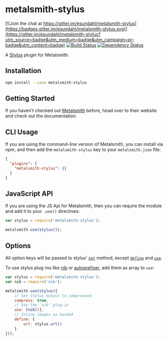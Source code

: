 metalsmith-stylus
===============

[![Join the chat at https://gitter.im/esundahl/metalsmith-stylus](https://badges.gitter.im/esundahl/metalsmith-stylus.svg)](https://gitter.im/esundahl/metalsmith-stylus?utm_source=badge&utm_medium=badge&utm_campaign=pr-badge&utm_content=badge)
[![Build Status](https://travis-ci.org/esundahl/metalsmith-stylus.svg?branch=master)](https://travis-ci.org/esundahl/metalsmith-stylus)
[![Dependency Status](https://david-dm.org/esundahl/metalsmith-stylus.png)](https://david-dm.org/esundahl/metalsmith-stylus)

A [Stylus](http://learnboost.github.io/stylus/) plugin for Metalsmith.

## Installation

```sh
npm install --save metalsmith-stylus
```

## Getting Started

If you haven't checked out [Metalsmith](http://metalsmith.io/) before, head over to their website and check out the
documentation.

## CLI Usage

If you are using the command-line version of Metalsmith, you can install via npm, and then add the
`metalsmith-stylus` key to your `metalsmith.json` file:

```json
{
  "plugins": {
    "metalsmith-stylus": {}
  }
}
```

## JavaScript API

If you are using the JS Api for Metalsmith, then you can require the module and add it to your
`.use()` directives:

```js
var stylus = require('metalsmith-stylus');

metalsmith.use(stylus());
```

## Options

All option keys will be passed to stylus' [`set`](https://learnboost.github.io/stylus/docs/js.html#setsetting-value) method, except [`define`](https://learnboost.github.io/stylus/docs/js.html#definename-node) and [`use`](https://learnboost.github.io/stylus/docs/js.html#usefn).

To use stylus plug-ins like [nib](http://tj.github.io/nib/) or [autoprefixer](https://github.com/jenius/autoprefixer-stylus), add them as array to `use`:

```js
var stylus = require('metalsmith-stylus');
var nib = require('nib');

metalsmith.use(stylus({
	// Set stylus output to compressed
	compress: true,
	// Use the 'nib' plug-in
	use: [nib()],
	// Inline images as base64
	define: {
		url: stylus.url()
	}
}));
```
